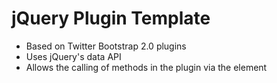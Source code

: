 # jQuery Plugin Template #

* Based on Twitter Bootstrap 2.0 plugins
* Uses jQuery's data API
* Allows the calling of methods in the plugin via the element

